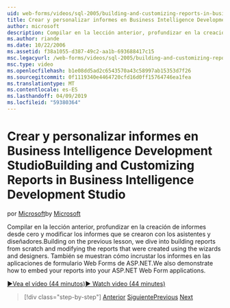 ```yaml
---
uid: web-forms/videos/sql-2005/building-and-customizing-reports-in-business-intelligence-development-studio
title: Crear y personalizar informes en Business Intelligence Development Studio | Microsoft Docs
author: microsoft
description: Compilar en la lección anterior, profundizar en la creación de informes desde cero y modificar los informes que se crearon con los asistentes y diseñadores. Nos un...
ms.author: riande
ms.date: 10/22/2006
ms.assetid: f38a1055-d387-49c2-aa1b-693688417c15
msc.legacyurl: /web-forms/videos/sql-2005/building-and-customizing-reports-in-business-intelligence-development-studio
msc.type: video
ms.openlocfilehash: b1e08dd5ad2c6543570a43c58997ab15353d7f26
ms.sourcegitcommit: 0f1119340e4464720cfd16d0ff15764746ea1fea
ms.translationtype: MT
ms.contentlocale: es-ES
ms.lasthandoff: 04/09/2019
ms.locfileid: "59380364"
---
```

# <a name="building-and-customizing-reports-in-business-intelligence-development-studio"></a><span data-ttu-id="08cd8-104">Crear y personalizar informes en Business Intelligence Development Studio</span><span class="sxs-lookup"><span data-stu-id="08cd8-104">Building and Customizing Reports in Business Intelligence Development Studio</span></span>

<span data-ttu-id="08cd8-105">por [Microsoft](https://github.com/microsoft)</span><span class="sxs-lookup"><span data-stu-id="08cd8-105">by [Microsoft](https://github.com/microsoft)</span></span>

<span data-ttu-id="08cd8-106">Compilar en la lección anterior, profundizar en la creación de informes desde cero y modificar los informes que se crearon con los asistentes y diseñadores.</span><span class="sxs-lookup"><span data-stu-id="08cd8-106">Building on the previous lesson, we dive into building reports from scratch and modifying the reports that were created using the wizards and designers.</span></span> <span data-ttu-id="08cd8-107">También se muestran cómo incrustar los informes en las aplicaciones de formulario Web Forms de ASP.NET.</span><span class="sxs-lookup"><span data-stu-id="08cd8-107">We also demonstrate how to embed your reports into your ASP.NET Web Form applications.</span></span>

[<span data-ttu-id="08cd8-108">&#9654;Vea el vídeo (44 minutos)</span><span class="sxs-lookup"><span data-stu-id="08cd8-108">&#9654; Watch video (44 minutes)</span></span>](https://channel9.msdn.com/Blogs/ASP-NET-Site-Videos/building-and-customizing-reports-in-business-intelligence-development-studio)

> [!div class="step-by-step"]
> <span data-ttu-id="08cd8-109">[Anterior](getting-started-with-reporting-services.md)
> [Siguiente](creating-and-using-stored-procedures.md)</span><span class="sxs-lookup"><span data-stu-id="08cd8-109">[Previous](getting-started-with-reporting-services.md)
[Next](creating-and-using-stored-procedures.md)</span></span>
